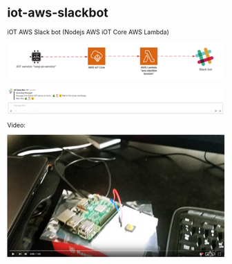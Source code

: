 # iot-aws-slackbot

iOT AWS Slack bot (Nodejs   AWS iOT Core   AWS Lambda)

![alt text](https://github.com/EbramTawfik/iot-aws-slackbot/blob/master/res/iOT%20Slack%20bot.png)

![alt text](https://github.com/EbramTawfik/iot-aws-slackbot/blob/master/res/slackbot.PNG)

Video:

[![Watch the video](https://github.com/EbramTawfik/iot-aws-slackbot/blob/master/res/vid.PNG)](https://youtu.be/iGUNO3WZVYc)